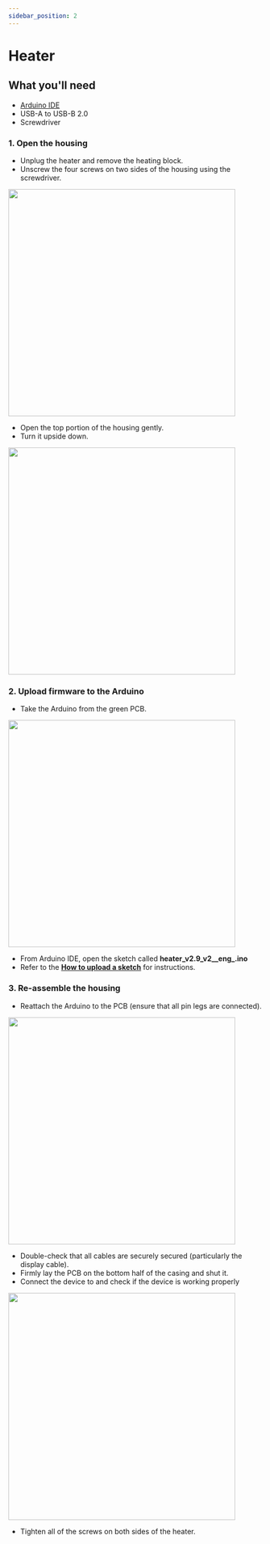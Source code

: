 ```yaml
---
sidebar_position: 2
---
```



# Heater

## What you'll need

- [Arduino IDE](https://www.arduino.cc/en/software)
- USB-A to USB-B 2.0
- Screwdriver

### 1. Open the housing
- Unplug the heater and remove the heating block.
- Unscrew the four screws on two sides of the housing using the screwdriver.

<img src="{baseUrl}/img/heater/unscrew.jpg" width="450" />

- Open the top portion of the housing gently.
- Turn it upside down.

<img src="{baseUrl}/img/heater/remove_cover.jpg" width="450" />

### 2. Upload firmware to the Arduino
- Take the Arduino from the green PCB.

<img src="{baseUrl}/img/heater/remove_ard.jpg" width="450" />

- From Arduino IDE, open the sketch called **heater_v2.9_v2__eng_.ino**
- Refer to the [**How to upload a sketch**](intro#upload) for instructions.

### 3. Re-assemble the housing
- Reattach the Arduino to the PCB (ensure that all pin legs are connected).

<img src="{baseUrl}/img/heater/place_pcb.jpg" width="450" />

- Double-check that all cables are securely secured (particularly the display cable).
- Firmly lay the PCB on the bottom half of the casing and shut it.
- Connect the device to  and check if the device is working properly

<img src="{baseUrl}/img/heater/working_ok.jpg" width="450" />

- Tighten all of the screws on both sides of the heater.